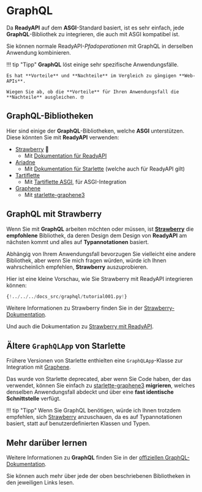 # GraphQL

Da **ReadyAPI** auf dem **ASGI**-Standard basiert, ist es sehr einfach, jede **GraphQL**-Bibliothek zu integrieren, die auch mit ASGI kompatibel ist.

Sie können normale ReadyAPI-*Pfadoperationen* mit GraphQL in derselben Anwendung kombinieren.

!!! tip "Tipp"
    **GraphQL** löst einige sehr spezifische Anwendungsfälle.

    Es hat **Vorteile** und **Nachteile** im Vergleich zu gängigen **Web-APIs**.

    Wiegen Sie ab, ob die **Vorteile** für Ihren Anwendungsfall die **Nachteile** ausgleichen. 🤓

## GraphQL-Bibliotheken

Hier sind einige der **GraphQL**-Bibliotheken, welche **ASGI** unterstützen. Diese könnten Sie mit **ReadyAPI** verwenden:

* <a href="https://strawberry.rocks/" class="external-link" target="_blank">Strawberry</a> 🍓
    * Mit <a href="https://strawberry.rocks/docs/integrations/readyapi" class="external-link" target="_blank">Dokumentation für ReadyAPI</a>
* <a href="https://ariadnegraphql.org/" class="external-link" target="_blank">Ariadne</a>
    * Mit <a href="https://ariadnegraphql.org/docs/starlette-integration" class="external-link" target="_blank">Dokumentation für Starlette</a> (welche auch für ReadyAPI gilt)
* <a href="https://tartiflette.io/" class="external-link" target="_blank">Tartiflette</a>
    * Mit <a href="https://tartiflette.github.io/tartiflette-asgi/" class="external-link" target="_blank">Tartiflette ASGI</a>, für ASGI-Integration
* <a href="https://graphene-python.org/" class="external-link" target="_blank">Graphene</a>
    * Mit <a href="https://github.com/ciscorn/starlette-graphene3" class="external-link" target="_blank">starlette-graphene3</a>

## GraphQL mit Strawberry

Wenn Sie mit **GraphQL** arbeiten möchten oder müssen, ist <a href="https://strawberry.rocks/" class="external-link" target="_blank">**Strawberry**</a> die **empfohlene** Bibliothek, da deren Design dem Design von **ReadyAPI** am nächsten kommt und alles auf **Typannotationen** basiert.

Abhängig von Ihrem Anwendungsfall bevorzugen Sie vielleicht eine andere Bibliothek, aber wenn Sie mich fragen würden, würde ich Ihnen wahrscheinlich empfehlen, **Strawberry** auszuprobieren.

Hier ist eine kleine Vorschau, wie Sie Strawberry mit ReadyAPI integrieren können:

```Python hl_lines="3  22  25-26"
{!../../../docs_src/graphql/tutorial001.py!}
```

Weitere Informationen zu Strawberry finden Sie in der <a href="https://strawberry.rocks/" class="external-link" target="_blank">Strawberry-Dokumentation</a>.

Und auch die Dokumentation zu <a href="https://strawberry.rocks/docs/integrations/readyapi" class="external-link" target="_blank">Strawberry mit ReadyAPI</a>.

## Ältere `GraphQLApp` von Starlette

Frühere Versionen von Starlette enthielten eine `GraphQLApp`-Klasse zur Integration mit <a href="https://graphene-python.org/" class="external-link" target="_blank">Graphene</a>.

Das wurde von Starlette deprecated, aber wenn Sie Code haben, der das verwendet, können Sie einfach zu <a href="https://github.com/ciscorn/starlette-graphene3" class="external-link" target="_blank">starlette-graphene3</a> **migrieren**, welches denselben Anwendungsfall abdeckt und über eine **fast identische Schnittstelle** verfügt.

!!! tip "Tipp"
    Wenn Sie GraphQL benötigen, würde ich Ihnen trotzdem empfehlen, sich <a href="https://strawberry.rocks/" class="external-link" target="_blank">Strawberry</a> anzuschauen, da es auf Typannotationen basiert, statt auf benutzerdefinierten Klassen und Typen.

## Mehr darüber lernen

Weitere Informationen zu **GraphQL** finden Sie in der <a href="https://graphql.org/" class="external-link" target="_blank">offiziellen GraphQL-Dokumentation</a>.

Sie können auch mehr über jede der oben beschriebenen Bibliotheken in den jeweiligen Links lesen.
